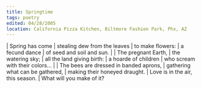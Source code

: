 ```yaml
---
title: Springtime
tags: poetry
edited: 04/28/2005
location: California Pizza Kitchen, Biltmore Fashion Park, Phx, AZ
---
```


| Spring has come
| stealing dew from the leaves
| to make flowers:
| a fecund dance
| of seed and soil and sun.
|
| The pregnant Earth,
| the watering sky;
| all the land giving birth:
| a hoarde of children
| who scream with their colors...
|
| The bees are dressed in banded aprons,
| gathering what can be gathered,
| making their honeyed draught.
| Love is in the air, this season.
| What will you make of it?
